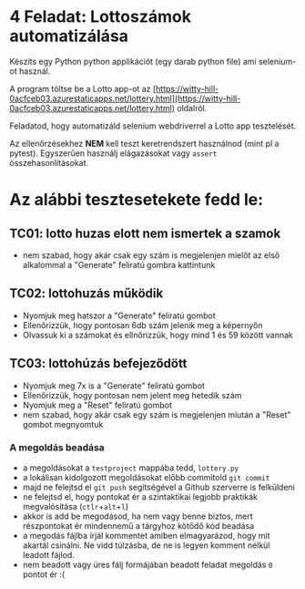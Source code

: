 # 4 Feladat: Lottoszámok automatizálása

Készíts egy Python python applikációt (egy darab python file) ami selenium-ot használ. 

A program töltse be a Lotto app-ot az [https://witty-hill-0acfceb03.azurestaticapps.net/lottery.html](https://witty-hill-0acfceb03.azurestaticapps.net/lottery.html) oldalról.

Feladatod, hogy automatizáld selenium webdriverrel a Lotto app tesztelését.

Az ellenőrzésekhez __NEM__ kell teszt keretrendszert használnod (mint pl a pytest).
Egyszerűen használj elágazásokat vagy `assert` összehasonlításokat.

# Az alábbi tesztesetekete fedd le:

## TC01: lotto huzas elott nem ismertek a szamok
* nem szabad, hogy akár csak egy szám is megjelenjen mielőt az első alkalommal a "Generate" feliratú gombra kattintunk

## TC02: lottohuzás működik
* Nyomjuk meg hatszor a "Generate" feliratú gombot
* Ellenőrizzük, hogy pontosan 6db szám jelenik meg a képernyőn
* Olvassuk ki a számokat és ellnőrizzük, hogy mind 1 és 59 között vannak

## TC03: lottohúzás befejeződött
* Nyomjuk meg 7x is a "Generate" feliratú gombot
* Ellenőrizzük, hogy pontosan nem jelent meg hetedik szám
* Nyomjuk meg a "Reset" feliratú gombot
* nem szabad, hogy akár csak egy szám is megjelenjen miután a "Reset" gombot megnyomtuk

### A megoldás beadása
* a megoldásokat a `testproject` mappába tedd, `lottery.py`
* a lokálisan kidolgozott megoldásokat előbb commitold `git commit`
* majd ne felejtsd el `git push` segítségével a Github szerverre is felküldeni
* ne felejtsd el, hogy pontokat ér a szintaktikai legjobb praktikák megvalósítása (`ctlr`+`alt`+`l`)
* akkor is add be megodásod, ha nem vagy benne biztos, mert részpontokat ér mindennemű a tárgyhoz kötődő kód beadása
* a megodás fájlba írjál kommentet amiben elmagyarázod, hogy mit akartál csinálni. Ne vidd túlzásba, de ne is legyen komment nélkül leadott fájlod.
* nem beadott vagy üres fálj formájában beadott feladat megoldás `0` pontot ér :(